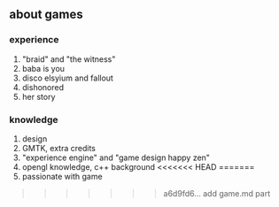 ## about games
### experience
1. "braid" and "the witness"
2. baba is you
3. disco elsyium and fallout
4. dishonored
5. her story

### knowledge
1. design
2. GMTK, extra credits
3. "experience engine" and "game design happy zen"
4. opengl knowledge, c++ background
<<<<<<< HEAD
=======
5. passionate with game
>>>>>>> a6d9fd6... add game.md part
